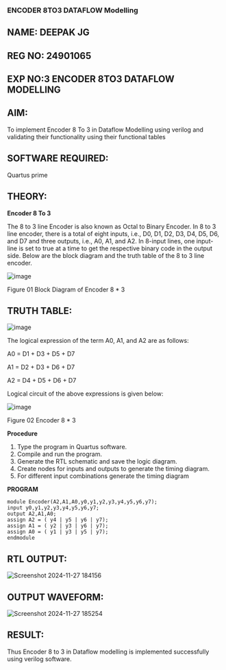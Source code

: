 ### ENCODER 8TO3 DATAFLOW Modelling
## NAME: DEEPAK JG
## REG NO: 24901065
## EXP NO:3 ENCODER 8TO3 DATAFLOW MODELLING


## AIM:

To implement  Encoder 8 To 3 in Dataflow Modelling using verilog and validating their functionality using their functional tables

## SOFTWARE REQUIRED:
Quartus prime

## THEORY:

**Encoder 8 To 3**

The 8 to 3 line Encoder is also known as Octal to Binary Encoder. In 8 to 3 line encoder, there is a total of eight inputs, i.e., D0, D1, D2, D3, D4, D5, D6, and D7 and three outputs, i.e., A0, A1, and A2. In 8-input lines, one input-line is set to true at a time to get the respective binary code in the output side. Below are the block diagram and the truth table of the 8 to 3 line encoder.

![image](https://github.com/naavaneetha/ENCODER8TO3DATAFLOW/assets/154305477/0bc242c1-eb9e-4c47-afe5-30428470efc3)

Figure 01  Block Diagram of Encoder 8 * 3

## TRUTH TABLE:

![image](https://github.com/naavaneetha/ENCODER8TO3DATAFLOW/assets/154305477/35496b14-ae6e-4cd1-9abd-d6736b576575)

The logical expression of the term A0, A1, and A2 are as follows:

A0 = D1 + D3 + D5 + D7

A1 = D2 + D3 + D6 + D7

A2 = D4 + D5 + D6 + D7

Logical circuit of the above expressions is given below:

![image](https://github.com/naavaneetha/ENCODER8TO3DATAFLOW/assets/154305477/95acaee6-c873-4c75-89eb-ef09fb158053)

Figure 02  Encoder 8 * 3

**Procedure**

1. Type the program in Quartus software.
 2. Compile and run the program.
 3. Generate the RTL schematic and save the logic diagram.
 4. Create nodes for inputs and outputs to generate the timing diagram.
 5. For different input combinations generate the timing diagram

**PROGRAM**
~~~
module Encoder(A2,A1,A0,y0,y1,y2,y3,y4,y5,y6,y7);
input y0,y1,y2,y3,y4,y5,y6,y7;
output A2,A1,A0;
assign A2 = ( y4 | y5 | y6 | y7);
assign A1 = ( y2 | y3 | y6 | y7);
assign A0 = ( y1 | y3 | y5 | y7);
endmodule
~~~

## RTL OUTPUT:
![Screenshot 2024-11-27 184156](https://github.com/user-attachments/assets/26013712-d99c-43c7-b491-a0bb0e7a0139)


## OUTPUT WAVEFORM:
![Screenshot 2024-11-27 185254](https://github.com/user-attachments/assets/143f0791-e76c-487a-a560-0e880a42b858)

## RESULT:
Thus Encoder 8 to 3 in Dataflow modelling is implemented successfully using verilog software.




